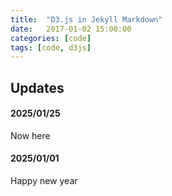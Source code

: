 ```yaml
---
title:  "D3.js in Jekyll Markdown"
date:   2017-01-02 15:00:00
categories: [code]
tags: [code, d3js]
---
```



## Updates

#### 2025/01/25

Now here

#### 2025/01/01

Happy new year
